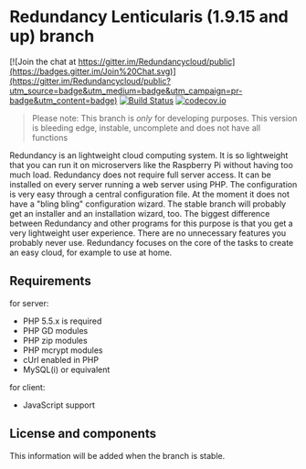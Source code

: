 Redundancy Lenticularis (1.9.15 and up)  branch
=================================

[![Join the chat at https://gitter.im/Redundancycloud/public](https://badges.gitter.im/Join%20Chat.svg)](https://gitter.im/Redundancycloud/public?utm_source=badge&utm_medium=badge&utm_campaign=pr-badge&utm_content=badge)
[![Build Status](https://travis-ci.org/Redundancycloud/redundancy.svg?branch=Lenticularis)](https://travis-ci.org/Redundancycloud/redundancy)
[![codecov.io](http://codecov.io/github/Redundancycloud/redundancy/coverage.svg?branch=Lenticularis)](http://codecov.io/github/Redundancycloud/redundancy?branch=Lenticularis)

> Please note: This branch is _only_ for developing purposes. This version is bleeding edge, instable, uncomplete and does not have all functions

Redundancy is an lightweight cloud computing system. It is so lightweight that you can run it on microservers like the Raspberry Pi without having too much load.
Redundancy does not require full server access. It can be installed on every server running a web server using PHP. The configuration is very easy through a central configuration file. At the moment it does not have a "bling bling" configuration wizard. The stable branch will probably get an installer and an installation wizard, too. The biggest difference between Redundancy and other programs for this purpose is that you get a very lightweight user
experience. There are no unnecessary features you probably never use. Redundancy focuses on the core of the tasks to create an easy cloud, for example to use at home.

Requirements
------------

for server:
- PHP 5.5.x is required
- PHP GD modules
- PHP zip modules
- PHP mcrypt modules
- cUrl enabled in PHP
- MySQL(i) or equivalent

for client:
- JavaScript support

License and components
----------------------

This information will be added when the branch is stable.
